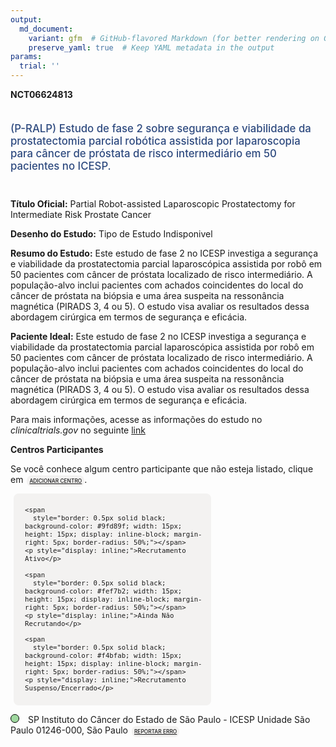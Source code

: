 ```yaml
---
output: 
  md_document:
    variant: gfm  # GitHub-flavored Markdown (for better rendering on GitHub)
    preserve_yaml: true  # Keep YAML metadata in the output
params:
  trial: ''
---
```


**NCT06624813**

<div style="padding: 5px 5px 5px 0px; font-size: 1.20em; font-weight: 500; color: #2E4A7F; text-align: left; margin-bottom: 20px">

(P-RALP) Estudo de fase 2 sobre segurança e viabilidade da
prostatectomia parcial robótica assistida por laparoscopia para câncer
de próstata de risco intermediário em 50 pacientes no ICESP.

</div>

**Título Oficial:** Partial Robot-assisted Laparoscopic Prostatectomy
for Intermediate Risk Prostate Cancer

**Desenho do Estudo:** Tipo de Estudo Indisponivel

**Resumo do Estudo:** Este estudo de fase 2 no ICESP investiga a
segurança e viabilidade da prostatectomia parcial laparoscópica
assistida por robô em 50 pacientes com câncer de próstata localizado de
risco intermediário. A população-alvo inclui pacientes com achados
coincidentes do local do câncer de próstata na biópsia e uma área
suspeita na ressonância magnética (PIRADS 3, 4 ou 5). O estudo visa
avaliar os resultados dessa abordagem cirúrgica em termos de segurança e
eficácia.

**Paciente Ideal:** Este estudo de fase 2 no ICESP investiga a segurança
e viabilidade da prostatectomia parcial laparoscópica assistida por robô
em 50 pacientes com câncer de próstata localizado de risco
intermediário. A população-alvo inclui pacientes com achados
coincidentes do local do câncer de próstata na biópsia e uma área
suspeita na ressonância magnética (PIRADS 3, 4 ou 5). O estudo visa
avaliar os resultados dessa abordagem cirúrgica em termos de segurança e
eficácia.

Para mais informações, acesse as informações do estudo no
*clinicaltrials.gov* no seguinte
[link](https://clinicaltrials.gov/ct2/show/NCT06624813)

**Centros Participantes**

Se você conhece algum centro participante que não esteja listado, clique
em
<span style="color: #2E4A7F; margin-left: 2px; padding: 4px; background-color: #f3f2f1; border-radius: 8px; font-weight: 500; font-size: 0.6em"><a
href="https://flazar.shinyapps.io/formsapp?study_nct_id=NCT06624813&amp;location_id=N%2FA&amp;location_full_name=N%2FA&amp;form_type=Adicionar%20Centro"
target="_blank">ADICIONAR CENTRO</a></span>.

<div style="margin-bottom: 8px; margin-left: 5px; padding: 8px; max-width: 300px; background-color: #f3f2f1; border-radius: 8px; font-size: 0.9em">

<div style="margin-left: 10px;">

    <span 
      style="border: 0.5px solid black; background-color: #9fd89f; width: 15px; height: 15px; display: inline-block; margin-right: 5px; border-radius: 50%;"></span>
    <p style="display: inline;">Recrutamento Ativo</p>

</div>

<div style="margin-left: 10px;">

    <span 
      style="border: 0.5px solid black; background-color: #fef7b2; width: 15px; height: 15px; display: inline-block; margin-right: 5px; border-radius: 50%;"></span>
    <p style="display: inline;">Ainda Não Recrutando</p>

</div>

<div style="margin-left: 10px;">

    <span 
      style="border: 0.5px solid black; background-color: #f4bfab; width: 15px; height: 15px; display: inline-block; margin-right: 5px; border-radius: 50%;"></span>
    <p style="display: inline;">Recrutamento Suspenso/Encerrado</p>

</div>

</div>

<span style="line-height: 1.2;"><span style="border: 0.5px solid black; display: inline-block; width: 12px; height: 12px; border-radius: 50%; margin-right: 10px; padding-bottom: 0px; background-color: #9fd89f;"></span>
SP Instituto do Câncer do Estado de São Paulo - ICESP Unidade São Paulo
01246-000, São Paulo
<span style="color: #2E4A7F; margin-left: 2px; padding: 4px; background-color: #f3f2f1; border-radius: 8px; font-weight: 500; font-size: 0.6em"><a
href="https://flazar.shinyapps.io/formsapp?study_nct_id=NCT06624813&amp;location_id=INSITUTODOCANCERDOESTADODESAOPAULOSAOPAULOBRAZIL&amp;location_full_name=Instituto%20do%20C%C3%A2ncer%20do%20Estado%20de%20S%C3%A3o%20Paulo%20-%20ICESP%20Unidade%20S%C3%A3o%20Paulo%2C%2001246-000%2C%20S%C3%A3o%20Paulo&amp;form_type=Reportar%20Erro"
target="_blank">REPORTAR ERRO</a></span></span>
